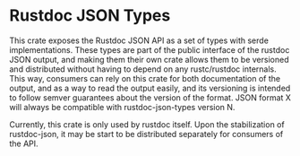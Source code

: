 # Rustdoc JSON Types

This crate exposes the Rustdoc JSON API as a set of types with serde implementations.
These types are part of the public interface of the rustdoc JSON output, and making them
their own crate allows them to be versioned and distributed without having to depend on
any rustc/rustdoc internals. This way, consumers can rely on this crate for both documentation
of the output, and as a way to read the output easily, and its versioning is intended to
follow semver guarantees about the version of the format. JSON format X will always be
compatible with rustdoc-json-types version N.

Currently, this crate is only used by rustdoc itself. Upon the stabilization of
rustdoc-json, it may be start to be distributed separately for consumers of the API.
